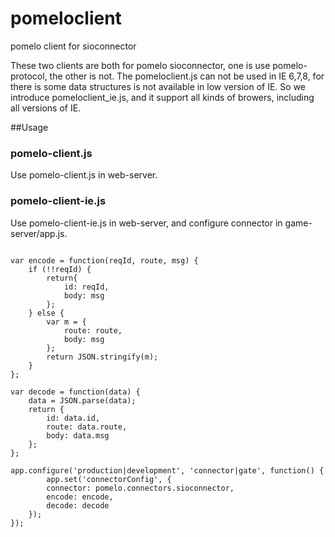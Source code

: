 pomeloclient
============

pomelo client for sioconnector

These two clients are both for pomelo sioconnector, one is use pomelo-protocol, the other is not. The pomeloclient.js can not be used in IE 6,7,8, for there is some data structures is not available in low version of IE. So we introduce pomeloclient_ie.js, and it support all kinds of browers, including all versions of IE.

##Usage

### pomelo-client.js

Use pomelo-client.js in web-server.

### pomelo-client-ie.js

Use pomelo-client-ie.js in web-server, and configure connector in game-server/app.js.

```

var encode = function(reqId, route, msg) {
	if (!!reqId) {
		return{
			id: reqId,
			body: msg
		};
	} else {
		var m = {
			route: route,
			body: msg
		};
		return JSON.stringify(m);
	}
};

var decode = function(data) {
	data = JSON.parse(data);
	return {
		id: data.id,
		route: data.route,
		body: data.msg
	};
};

app.configure('production|development', 'connector|gate', function() {
		app.set('connectorConfig', {
		connector: pomelo.connectors.sioconnector,
		encode: encode,
		decode: decode
	});
});

```